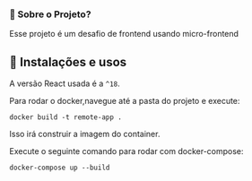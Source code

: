 ### 🤔 Sobre o Projeto?

Esse projeto é um desafio de frontend usando micro-frontend

## 🙅 Instalações e usos

A versão React usada é a `^18`.

Para rodar o docker,navegue até a pasta do projeto e execute:

```
docker build -t remote-app .
```

Isso irá construir a imagem do container.

Execute o seguinte comando para rodar com docker-compose:

```
docker-compose up --build
```